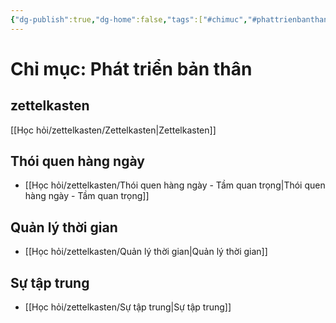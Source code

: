 ```yaml
---
{"dg-publish":true,"dg-home":false,"tags":["#chimuc","#phattrienbanthan"],"permalink":"/hoc-hoi/zettelkasten/index-phat-trien-ban-than/","dgPassFrontmatter":true,"noteIcon":"","updated":"2025-01-14T22:28:18.371+07:00"}
---
```



# Chỉ mục: Phát triển bản thân
## zettelkasten 
[[Học hỏi/zettelkasten/Zettelkasten\|Zettelkasten]]

## Thói quen hàng ngày
- [[Học hỏi/zettelkasten/Thói quen hàng ngày - Tầm quan trọng\|Thói quen hàng ngày - Tầm quan trọng]]

## Quản lý thời gian
- [[Học hỏi/zettelkasten/Quản lý thời gian\|Quản lý thời gian]]

## Sự tập trung
- [[Học hỏi/zettelkasten/Sự tập trung\|Sự tập trung]]